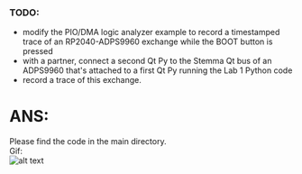 ### TODO:

- modify the PIO/DMA logic analyzer example to record a timestamped trace of an RP2040-ADPS9960 exchange while the BOOT button is pressed
- with a partner, connect a second Qt Py to the Stemma Qt bus of an ADPS9960 that's attached to a first Qt Py running the Lab 1 Python code
- record a trace of this exchange.<br />
# ANS:<br />
Please find the code in the main directory.<br />
Gif:<br />
![alt text](https://github.com/satyajeetburla/ese519-2022-lab2-2B/blob/main/lab/06_pioscope/part-6.gif)<br />





